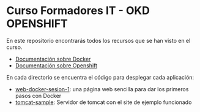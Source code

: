 # Curso Formadores IT - OKD OPENSHIFT

En este repositorio encontrarás todos los recursos que se han visto en el curso. 

- [Documentación sobre Docker](docker.md)
- [Documentación sobre Openshift](docker.md)

En cada directorio se encuentra el código para desplegar cada aplicación:
- [web-docker-sesion-1](web-docker-sesion-1): una página web sencilla para dar los primeros pasos con Docker
- [tomcat-sample](tomcat-sample): Servidor de tomcat con el site de ejemplo funcionado

